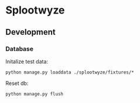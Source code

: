 # Splootwyze

## Development

### Database

Initalize test data:

```
python manage.py loaddata ./splootwyze/fixtures/*
```

Reset db:

```
python manage.py flush
```

